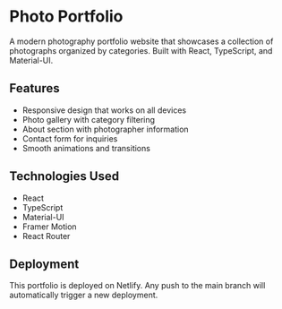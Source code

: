 # Photo Portfolio

A modern photography portfolio website that showcases a collection of photographs organized by categories. Built with React, TypeScript, and Material-UI.

## Features

- Responsive design that works on all devices
- Photo gallery with category filtering
- About section with photographer information
- Contact form for inquiries
- Smooth animations and transitions

## Technologies Used

- React
- TypeScript
- Material-UI
- Framer Motion
- React Router

## Deployment

This portfolio is deployed on Netlify. Any push to the main branch will automatically trigger a new deployment.

